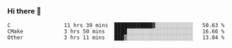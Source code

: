 ### Hi there 👋

<!--
**WShiBin/WShiBin** is a ✨ _special_ ✨ repository because its `README.md` (this file) appears on your GitHub profile.

Here are some ideas to get you started:

- 🔭 I’m currently working on ...
- 🌱 I’m currently learning ...
- 👯 I’m looking to collaborate on ...
- 🤔 I’m looking for help with ...
- 💬 Ask me about ...
- 📫 How to reach me: ...
- 😄 Pronouns: ...
- ⚡ Fun fact: ...
-->

<!--START_SECTION:waka-->

```text
C                 11 hrs 39 mins  ████████████▓░░░░░░░░░░░░   50.63 %
CMake             3 hrs 50 mins   ████░░░░░░░░░░░░░░░░░░░░░   16.66 %
Other             3 hrs 11 mins   ███▒░░░░░░░░░░░░░░░░░░░░░   13.84 %
```

<!--END_SECTION:waka-->
